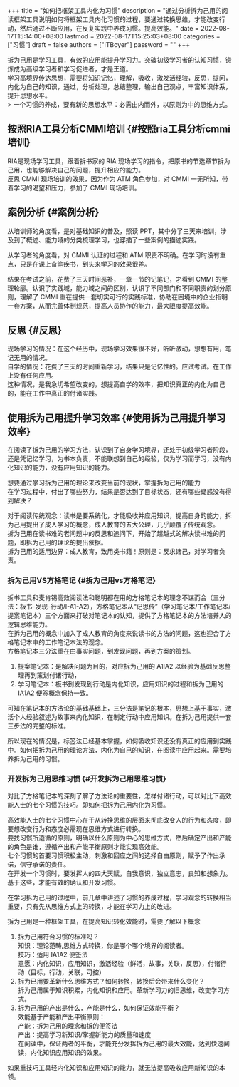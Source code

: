 +++
title = "如何把框架工具内化为习惯"
description = "通过分析拆为己用的阅读框架工具说明如何将框架工具内化习惯的过程，要通过转换思维，才能改变行动，然后通过不断应用，在反复实践中养成习惯。提高效能。"
date = 2022-08-17T15:14:00+08:00
lastmod = 2022-08-17T15:25:03+08:00
categories = ["习惯"]
draft = false
authors = ["iTBoyer"]
password = ""
+++

拆为己用是学习工具，有效的应用能提升学习力。突破初级学习者的认知习惯，锻炼成为高级学习者和学习促进者，才是王道。 <br/>
学习高境界传达思想，需要将知识记忆，理解，吸收，激发活经验，反思，提问，内化为自己的知识，通过，分析处理，总结整理，输出自己观点，丰富知识体系，提升思想水平。 <br/>
&gt; 一个习惯的养成，要有新的思想水平：必需由内而外，以原则为中的思维方式。 <br/>


## 按照RIA工具分析CMMI培训 {#按照ria工具分析cmmi培训}

RIA是现场学习工具，跟着拆书家的 RIA 现场学习的指令，把原书的节选章节拆为己用，也能够解决自己的问题，提升相应的能力。 <br/>
反思 CMMI 现场培训的效果，因为作为 ATM 角色参加，对 CMMI 一无所知，带着学习的渴望和压力，参加了 CMMI 现场培训。 <br/>


## 案例分析 {#案例分析}

从培训师的角度看，是对基础知识的普及，照读 PPT，其中分了三天来培训，涉及到了概述、能力域的分类梳理学习，也穿插了一些案例的描述实践。 <br/>

从学习者的角度看，对 CMMI 认证的过程和 ATM 职责不明确。在学习时没有重点，只是在课上奋笔疾书，到头来学习的效果很差。 <br/>

结果在考试之前，花费了三天时间恶补，一章一节的记笔记，才看到 CMMI 的整理轮廓。认识了实践域，能力域之间的区别，认识了不同部门和不同职责的划分原则，理解了 CMMI 重在提供一套切实可行的实践标准，协助在困境中的企业指明一套方案，从而完善体制规范，提高人员协作的能力，最大限度提高效能。 <br/>


## 反思 {#反思}

现场学习的情况：在这个经历中，现场学习效果很不好，听听激动，想想有用，笔记无用的情况。 <br/>
自学的情况：花费了三天的时间重新学习，结果只是记忆性的。应试考试。在工作上没有任何应用。 <br/>
这种情况，是我急切希望改变的，想提高自学的效率，把知识真正的内化为自己的，能在工作中真正的付诸实践。 <br/>


## 使用拆为己用提升学习效率 {#使用拆为己用提升学习效率}

在阅读了拆为己用的学习方法，认识到了自身学习境界，还处于初级学习者阶段，还是凭记忆学习，为书本负责，不能联想到自己的经验，仅为学习而学习，没有内化知识的能力，没有应用知识的能力。 <br/>

想要通过学习拆为己用的理论来改变当前的现状，掌握拆为己用的能力 <br/>
在学习过程中，付出了哪些努力，结果是否达到了目标状态，还有哪些疑惑没有得到解决？ <br/>

对于阅读传统观念：读书是要系统化，才能吸收并应用知识，提高自身的能力，拆为己用提出了成人学习的概念，成人教育的五大公理，几乎颠覆了传统观念。 <br/>
拆为己用在读书难的老问题中的反思和追问下，开始了超越式的解决读书难的问题，即拆为己用的理论的提出依据。 <br/>
拆为己用的适用边界：成人教育，致用类书籍！原则是：反求诸己，对学习者负责。 <br/>


### 拆为己用VS方格笔记 {#拆为己用vs方格笔记}

拆书工具和麦肯锡高效阅读法和聪明都在用的方格笔记本的理念不谋而合（三分法：板书-发现-行动/I-A1-A2），方格笔记本从“记思传”（学习笔记本/工作笔记本/提案笔记本）三个方面来打破对笔记本的认知，提供了方格笔记本的方法培养人的逻辑思维能力。 <br/>
在拆为己用的概念中加入了成人教育的角度来说读书的方法的问题，这也迎合了方格笔记本中的工作笔记本法的观念。 <br/>
方格笔记本三分法重在由事实问题，到发现问题，再到方案的策划。 <br/>

1.  提案笔记本：是解决问题为目的，对应拆为己用的 A1IA2 以经验为基础反思整理再到策划付诸行动， <br/>
2.  学习笔记本：板书到发现到行动是内化知识，应用知识的过程和拆为己用的 IA1A2 便签概念保持一致。 <br/>

可知在笔记本的方法论的基础基础上，三分法是笔记的根本，思想上基于事实，激活个人经验叙述为故事来内化知识，在制定行动中应用知识。在拆为己用提供一套三步法的完整的标准。 <br/>

所以现在的情况是，标签法已经基本掌握，如何吸收知识还没有真正的应用到实践中。如何把拆为己用的理论方法，内化为自己的知识，在阅读中应用起来。需要培养拆为己用的习惯。 <br/>


### 开发拆为己用思维习惯 {#开发拆为己用思维习惯}

对比了方格笔记本的深刻了解了方法论的重要性，怎样付诸行动，可以对比下高效能人士的七个习惯的技巧。即如何把拆为己用内化为习惯。 <br/>

高效能人士的七个习惯中心在于从转换思维的层面来彻底改变人的行为和态度，即要想改变行为和态度必需现在思维方式进行转换。 <br/>
要找习惯所遵循的原则，明确以什么原则为中心的思维方式，然后确定产出和产能的角色是谁，遵循产出和产能平衡原则才能实现高效能。 <br/>
七个习惯的首要习惯积极主动，刺激和回应之间的选择自由原则，赋予了作出承诺，信守承诺的责任。 <br/>
在开发一个习惯时，要发挥人的四大天赋，自我意识，独立意志，良知和想象力。基于这些，才能有效的确认和开发习惯。 <br/>

在学习拆为己用的过程中，前几章中讲述了习惯的养成过程，学习观念的转换相当重要，只有先从思维方式上的转换，才能在学习力上的改进。 <br/>

拆为己用是一种框架工具，在提高知识转化效能时，需要了解以下概念 <br/>

1.  拆为己用符合习惯的标准吗？ <br/>
    知识：理论范畴,思维方式转换，你是哪个哪个境界的阅读者。 <br/>
    技巧：适用 IA1A2 便签法 <br/>
    意愿：内化知识，应用知识，激活经验（鲜活，故事，关联，反思），付诸行动（目标，行动，关联，可控） <br/>
2.  拆为已用要革新什么思维方式？如何转换，转换后会带来什么变化？ <br/>
    拆为己用属于知识积累，内化知识和应用。革新学习力的旧思维，改变学习方式。 <br/>
3.  拆为己用的产出是什么，产能是什么，如何保证效能平衡？ <br/>
    效能基于产能和产出平衡原则： <br/>
     产能：拆为己用的理念和拆的便签法 <br/>
     产出：提高学习新知识/掌握新能力的质量和速度 <br/>
     在阅读中，保证两者的平衡，才能充分发挥拆为己用的最大效能，达到快速阅读，内化知识应用知识的效果。 <br/>

如果重技巧工具轻内化知识和应用知识的能力，就无法提高吸收应用新知识的本领。 <br/>
